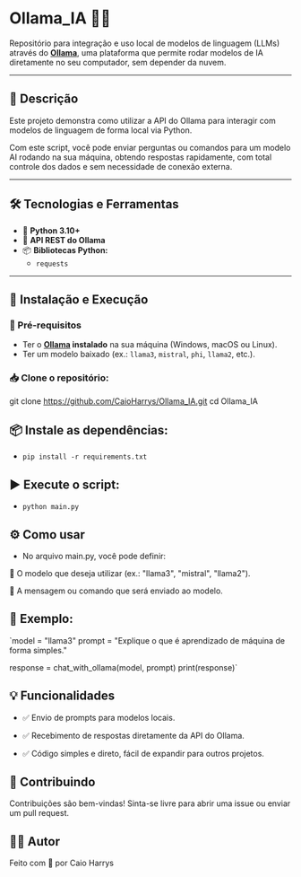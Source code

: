 # Ollama_IA 🚀🧠

Repositório para integração e uso local de modelos de linguagem (LLMs) através do **[Ollama](https://ollama.com/)**, uma plataforma que permite rodar modelos de IA diretamente no seu computador, sem depender da nuvem.

---

## 📜 Descrição

Este projeto demonstra como utilizar a API do Ollama para interagir com modelos de linguagem de forma local via Python.

Com este script, você pode enviar perguntas ou comandos para um modelo AI rodando na sua máquina, obtendo respostas rapidamente, com total controle dos dados e sem necessidade de conexão externa.

---

## 🛠️ Tecnologias e Ferramentas

- 🐍 **Python 3.10+**
- 🔗 **API REST do Ollama**
- 📦 **Bibliotecas Python:**
  - `requests`

---

## 🚀 Instalação e Execução

### 🔧 Pré-requisitos
- Ter o **[Ollama](https://ollama.com/) instalado** na sua máquina (Windows, macOS ou Linux).
- Ter um modelo baixado (ex.: `llama3`, `mistral`, `phi`, `llama2`, etc.).

### 📥 Clone o repositório:

git clone https://github.com/CaioHarrys/Ollama_IA.git
cd Ollama_IA

## 📦 Instale as dependências:
- `pip install -r requirements.txt`

## ▶️ Execute o script:
- `python main.py`
## ⚙️ Como usar
- No arquivo main.py, você pode definir:

🔸 O modelo que deseja utilizar (ex.: "llama3", "mistral", "llama2").

🔸 A mensagem ou comando que será enviado ao modelo.
## 🎯 Exemplo:
`model = "llama3"
prompt = "Explique o que é aprendizado de máquina de forma simples."

response = chat_with_ollama(model, prompt)
print(response)`
## 💡 Funcionalidades
- ✅ Envio de prompts para modelos locais.

- ✅ Recebimento de respostas diretamente da API do Ollama.

- ✅ Código simples e direto, fácil de expandir para outros projetos.
## 🤝 Contribuindo
Contribuições são bem-vindas! Sinta-se livre para abrir uma issue ou enviar um pull request.
## 🧑‍💻 Autor
Feito com 💙 por Caio Harrys